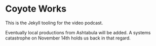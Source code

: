 Coyote Works
============

This is the Jekyll tooling for the video podcast.  

Eventually local productions from Ashtabula will be added.  A systems catastrophe on November 14th holds us back in that regard.  
